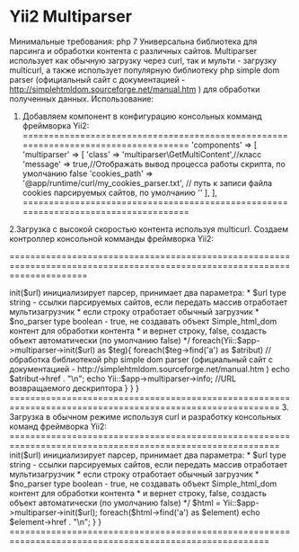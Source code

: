 Yii2 Multiparser
================
Минимальные требования: php 7
Универсальна библиотека для парсинга и обработки контента с различных сайтов. Multiparser использует как  обычную загрузку через curl, так и мульти - загрузку multicurl, а также использует популярную библиотеку php simple dom parser  (официальный сайт с документацией -  http://simplehtmldom.sourceforge.net/manual.htm ) для обработки полученных данных.
Использование:

1. Добавляем компонент в конфигурацию консольных комманд фреймворка Yii2:
===================================================================================
    'components' => [
             'multiparser' => [
                'class' => 'multiparser\GetMultiContent',//класс
                'message' => true,//Отображать вывод процесса работы скрипта, по умолчанию false
                'cookies_path' => '@app/runtime/curl/my_cookies_parser.txt', // путь к записи файла cookies парсируемых сайтов, по умолчанию ''
        ],
    ],
===================================================================================

2.Загрузка с высокой скоростью контента используя multicurl. Создаем контроллер консольной комманды фреймворка Yii2:

===========================================================================================================================
<?php
namespace app\commands;
use Yii;


class ParserController extends \yii\console\Controller{
    
    public function actionIndex(){
        //массив ссылок 
        $url = [
            'http://rozetka.com.ua/prestigio_smartbook_141a03_psb141a03bfw_mb_cis/p12467569/',
            'http://rozetka.com.ua/acer_nx_gfteu_004/p13720121/',
            'http://rozetka.com.ua/lenovo_80r20069ua/p5905617/',
            'http://rozetka.com.ua/acer_nx_gceeu_098/p13716558/'
        ]; 
        /**
         *  GetMultiContent->init($url) инициализирует парсер, принимает два параметра:
         *  $url type string - ссылки парсируемых сайтов, если передать массив отработает мультизагрузчик
         *  если строку отработает обычный загрузчик
         *  $no_parser type boolean - true, не создавать объект Simple_html_dom контент для обработки контента
         *  и вернет строку, false, создасть объект автоматически (по умолчанию false)
         */
        foreach(Yii::$app->multiparser->init($url) as $teg){
            
            foreach($teg->find('a') as $atribut) //обработка библиотекой php simple dom parser        (официальный сайт с документацией -  http://simplehtmldom.sourceforge.net/manual.htm )
                echo $atribut->href . "\n";
                echo Yii::$app->multiparser->info; //URL возвращаемого дескриптора
        }
    }
}
==========================================================================================================

3. Загрузка в обычном режиме используя curl и разработку консольных команд фреймворка Yii2: 

==========================================================================================================
<?php
namespace app\commands;
use Yii;

class ParserController extends \yii\console\Controller{
    
    public function actionIndex(){

        $url = 'http://rozetka.com.ua/prestigio_smartbook_141a03_psb141a03bfw_mb_cis/p12467569/';  
        /**
         *  GetMultiContent->init($url) инициализирует парсер, принимает два параметра:
         *  $url type string - ссылки парсируемых сайтов, если передать массив отработает мультизагрузчик
         *  если строку отработает обычный загрузчик
         *  $no_parser type boolean - true, не создавать объект Simple_html_dom контент для обработки контента
         *  и вернет строку, false, создасть объект автоматически (по умолчанию false)
         */
        $html = Yii::$app->multiparser->init($url);

            foreach($html->find('a') as $element) 
                echo $element->href . "\n";
    }
}
========================================================================================================
